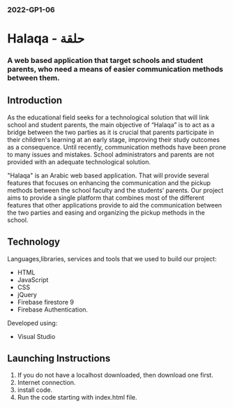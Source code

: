 ### 2022-GP1-06
# Halaqa - حلقة
### A web based application that target schools and student parents, who need a means of easier communication methods between them.


## Introduction

  As the educational field seeks for a technological solution that will link school and student parents, the main objective of “Halaqa” is to act as a bridge between the two parties as it is crucial that parents participate in their children's learning at an early stage, improving their study outcomes as a consequence. Until recently, communication methods have been prone to many issues and mistakes. School administrators and parents are not provided with an adequate technological solution. 

  "Halaqa" is an Arabic web based application. That will provide several features that focuses on enhancing the communication and the pickup methods between the school faculty and the students’ parents. Our project aims to provide a single platform that combines most of the different features that other applications provide to aid the communication between the two parties and easing and organizing the pickup methods in the school.



## Technology

Languages,libraries, services and tools  that we used to build our project:
* HTML
* JavaScript
* CSS
* jQuery
* Firebase firestore 9
* Firebase Authentication.
 
Developed using:
* Visual Studio


## Launching Instructions

1. If you do not have a localhost downloaded, then download one first.
3. Internet connection.
2. install code.
3. Run the code starting with index.html file.

